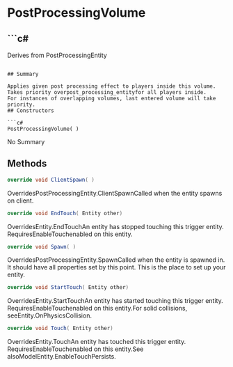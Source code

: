 # PostProcessingVolume

## ```c#
Derives from PostProcessingEntity
```

## Summary

Applies given post processing effect to players inside this volume.
Takes priority overpost_processing_entityfor all players inside.
For instances of overlapping volumes, last entered volume will take priority.
## Constructors

```c#
PostProcessingVolume( ) 
```
No Summary
## Methods

```c#
override void ClientSpawn( ) 
```
OverridesPostProcessingEntity.ClientSpawnCalled when the entity spawns on client.
```c#
override void EndTouch( Entity other) 
```
OverridesEntity.EndTouchAn entity has stopped touching this trigger entity. RequiresEnableTouchenabled on this entity.
```c#
override void Spawn( ) 
```
OverridesPostProcessingEntity.SpawnCalled when the entity is spawned in. It should have all properties set by this point.
This is the place to set up your entity.
```c#
override void StartTouch( Entity other) 
```
OverridesEntity.StartTouchAn entity has started touching this trigger entity. RequiresEnableTouchenabled on this entity.For solid collisions, seeEntity.OnPhysicsCollision.
```c#
override void Touch( Entity other) 
```
OverridesEntity.TouchAn entity has touched this trigger entity. RequiresEnableTouchenabled on this entity.See alsoModelEntity.EnableTouchPersists.
